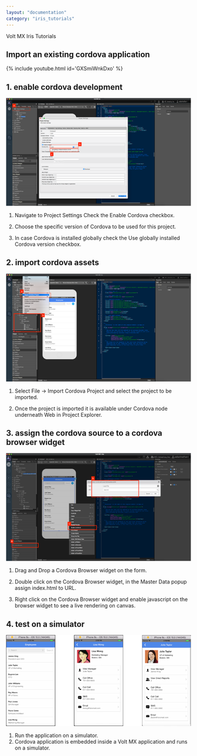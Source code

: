 ```yaml
---
layout: "documentation"
category: "iris_tutorials"
---
```

                             

Volt MX  Iris Tutorials

Import an existing cordova application
--------------------------------------

{% include youtube.html id='GXSmiWnkDxo' %}

1\. enable cordova development
------------------------------

![](../Resources/Images/ECW1_884x518.png)

1.  Navigate to Project Settings Check the Enable Cordova checkbox.
    
2.  Choose the specific version of Cordova to be used for this project.
    
3.  In case Cordova is installed globally check the Use globally installed Cordova version checkbox.
    

2\. import cordova assets
-------------------------

![](../Resources/Images/ECW2_885x519.png)

1.  Select File -> Import Cordova Project and select the project to be imported.
    
2.  Once the project is imported it is available under Cordova node underneath Web in Project Explorer.
    

3\. assign the cordova source to a cordova browser widget
---------------------------------------------------------

![](../Resources/Images/ECW3_863x506.png)

1.  Drag and Drop a Cordova Browser widget on the form.
    
2.  Double click on the Cordova Browser widget, in the Master Data popup assign index.html to URL.
    
3.  Right click on the Cordova Browser widget and enable javascript on the browser widget to see a live rendering on canvas.
    

4\. test on a simulator
-----------------------

![](../Resources/Images/ECW4_884x435.png)

1.  Run the application on a simulator.
2.  Cordova application is embedded inside a Volt MX application and runs on a simulator.

